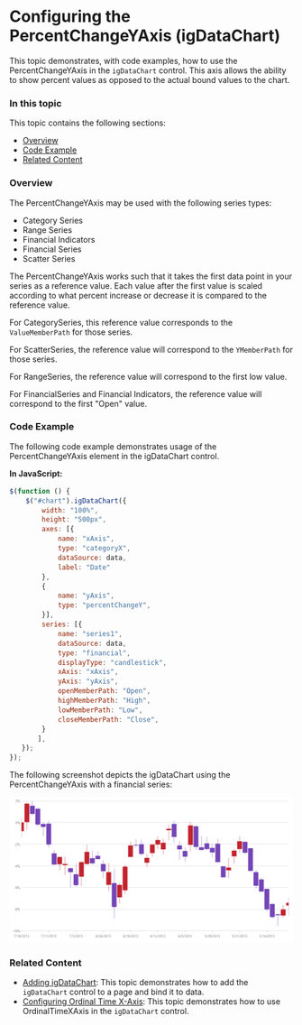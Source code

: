﻿<!--
|metadata|
{
    "fileName": "igdatachart-configuring-percentchangeyaxis",
    "controlName": "igDataChart",
    "tags": ["Charting","How Do I","Axis","PercentChangeYAxis"]
}
|metadata|
-->
# Configuring the PercentChangeYAxis (igDataChart)

This topic demonstrates, with code examples, how to use the PercentChangeYAxis in the `igDataChart` control. This axis allows the ability to show percent values as opposed to the actual bound values to the chart.

### In this topic

This topic contains the following sections:
-   [Overview](#overview)
-   [Code Example](#code_example)
-   [Related Content](#related)

<a id="overview"></a>
### Overview

The PercentChangeYAxis may be used with the following series types:

- Category Series
- Range Series
- Financial Indicators
- Financial Series
- Scatter Series

The PercentChangeYAxis works such that it takes the first data point in your series as a reference value. Each value after the first value is scaled according to what percent increase or decrease it is compared to the reference value.

For CategorySeries, this reference value corresponds to the `ValueMemberPath` for those series.

For ScatterSeries, the reference value will correspond to the `YMemberPath` for those series. 

For RangeSeries, the reference value will correspond to the first low value.

For FinancialSeries and Financial Indicators, the reference value will correspond to the first "Open" value.

<a id="code_example"></a>
### Code Example

The following code example demonstrates usage of the PercentChangeYAxis element in the igDataChart control.

**In JavaScript:**

```js
$(function () {
    $("#chart").igDataChart({
        width: "100%",
        height: "500px",                
        axes: [{
            name: "xAxis",
            type: "categoryX",
            dataSource: data,                             
            label: "Date"                    
        },
		{
            name: "yAxis",
            type: "percentChangeY",            
        }],
        series: [{
            name: "series1",
            dataSource: data,            
            type: "financial",
            displayType: "candlestick",           
            xAxis: "xAxis",
            yAxis: "yAxis",
            openMemberPath: "Open",
            highMemberPath: "High",
            lowMemberPath: "Low",
            closeMemberPath: "Close",                        
        }
       ],
   });   
});
```

The following screenshot depicts the igDataChart using the PercentChangeYAxis with a financial series:

![](images/igDataChart_percent_change_y_axis.png)

<a id="related"></a>
### Related Content

-	[Adding igDataChart](igDataChart-Adding.html):  This topic demonstrates how to add the `igDataChart` control to a page and bind it to data.
- [Configuring Ordinal Time X-Axis](igdatachart-configuring-ordinaltimexaxis.html): This topic demonstrates how to use OrdinalTimeXAxis in the `igDataChart` control.